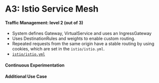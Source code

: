 # A3: Istio Service Mesh

#### Traffic Management: level 2 (out of 3)
- System defines Gateway, VirtualService and uses an IngressGateway
- Uses DestinationRules and weights to enable custom routing.
- Repeated requests from the same origin have a stable routing by using cookies, which are set in the ```istio/istio.yml```.
- [```istio/istio.yml```](/istio/istio.yml)

#### Continuous Experimentation


#### Additional Use Case
